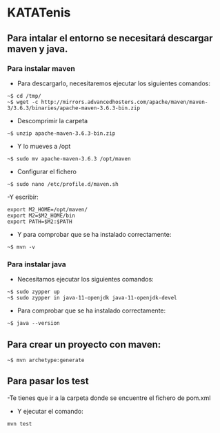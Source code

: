 # KATATenis

## Para intalar el entorno se necesitará descargar maven y java. 

### Para instalar maven

- Para descargarlo, necesitaremos ejecutar los siguientes comandos:  
```
~$ cd /tmp/
~$ wget -c http://mirrors.advancedhosters.com/apache/maven/maven-3/3.6.3/binaries/apache-maven-3.6.3-bin.zip
```


- Descomprimir la carpeta
```
~$ unzip apache-maven-3.6.3-bin.zip
```

- Y lo mueves a /opt 
```
~$ sudo mv apache-maven-3.6.3 /opt/maven
```

- Configurar el fichero 
```
~$ sudo nano /etc/profile.d/maven.sh
```

-Y escribir:
```
export M2_HOME=/opt/maven/
export M2=$M2_HOME/bin
export PATH=$M2:$PATH
```

- Y para comprobar que se ha instalado correctamente: 
```
~$ mvn -v
```

### Para instalar java 
- Necesitamos ejecutar los siguientes comandos: 
```
~$ sudo zypper up
~$ sudo zypper in java-11-openjdk java-11-openjdk-devel
```

- Para comprobar que se ha instalado correctamente: 
```
~$ java --version
```

## Para crear un proyecto con maven: 
```
~$ mvn archetype:generate
```

## Para pasar los test 

-Te tienes que ir a la carpeta donde se encuentre el fichero de pom.xml

- Y ejecutar el comando:
```
mvn test
```


